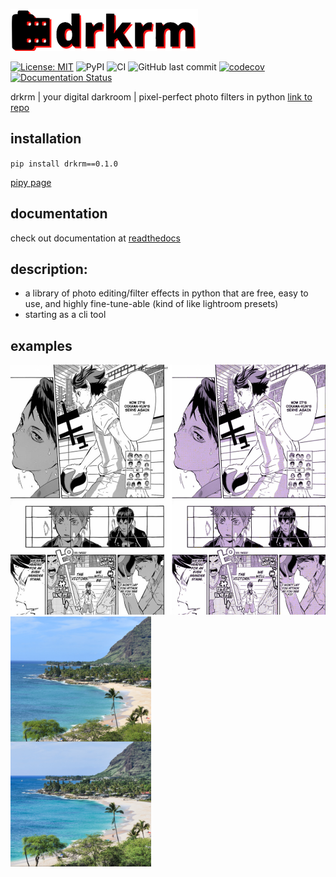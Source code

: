 ![logo](logo.png)

[![License: MIT](https://img.shields.io/badge/license-MIT-green.svg)](https://github.com/ursulaott/COMS4995/blob/master/LICENSE)
![PyPI](https://img.shields.io/pypi/v/drkrm)
![CI](https://github.com/ursulaott/drkrm/workflows/CI/badge.svg)
![GitHub last commit](https://img.shields.io/github/last-commit/ursulaott/drkrm)
[![codecov](https://codecov.io/gh/ursulaott/drkrm/branch/master/graph/badge.svg?token=AKEGV74WVZ)](undefined)
[![Documentation Status](https://readthedocs.org/projects/drkrm/badge/?version=latest)](https://drkrm.readthedocs.io/en/latest/?badge=latest)

drkrm | your digital darkroom | pixel-perfect photo filters in python [link to repo](https://github.com/ursulaott/drkrm)

## installation

`pip install drkrm==0.1.0`

[pipy page](https://pypi.org/project/drkrm/)


## documentation

check out documentation at [readthedocs](https://drkrm.readthedocs.io/en/latest/)

## description:
- a library of photo editing/filter effects in python that are free, easy to use, and highly fine-tune-able (kind of like lightroom presets)
- starting as a cli tool

## examples
<img src="examples/mangarecolor.png" alt="manga recolor" height="400" /> <img src="examples/beach.jpg" alt="normal photo editing" height="400" />
